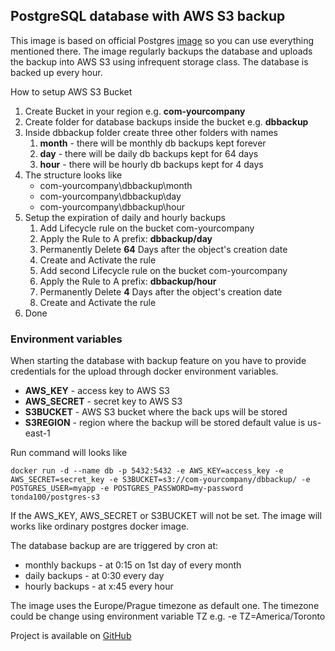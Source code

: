 ## PostgreSQL database with AWS S3 backup

This image is based on official Postgres [image](https://hub.docker.com/_/postgres/) so you can use everything mentioned there.
The image regularly backups the database and uploads the backup into AWS S3 using infrequent storage class. The database is backed up every hour.

How to setup AWS S3 Bucket
 1. Create Bucket in your region e.g. **com-yourcompany**
 2. Create folder for database backups inside the bucket e.g. **dbbackup**
 3. Inside dbbackup folder create three other folders with names
    1. **month** - there will be monthly db backups kept forever
    2. **day** - there will be daily db backups kept for 64 days
    3. **hour** - there will be hourly db backups kept for 4 days
 4. The structure looks like 
    * com-yourcompany\dbbackup\month
    * com-yourcompany\dbbackup\day
    * com-yourcompany\dbbackup\hour
 5. Setup the expiration of daily and hourly backups
    1. Add Lifecycle rule on the bucket com-yourcompany
    2. Apply the Rule to A prefix: **dbbackup/day**
    3. Permanently Delete **64** Days after the object's creation date
    4. Create and Activate the rule
    5. Add second Lifecycle rule on the bucket com-yourcompany
    6. Apply the Rule to A prefix: **dbbackup/hour**
    7. Permanently Delete **4** Days after the object's creation date
    8. Create and Activate the rule
 6. Done


### Environment variables
When starting the database with backup feature on you have to provide credentials for the upload through docker environment variables.
* **AWS_KEY** - access key to AWS S3
* **AWS_SECRET** - secret key to AWS S3
* **S3BUCKET** - AWS S3 bucket where the back ups will be stored
* **S3REGION** - region where the backup will be stored default value is us-east-1 

Run command will looks like 

`docker run -d --name db -p 5432:5432 -e AWS_KEY=access_key -e AWS_SECRET=secret_key -e S3BUCKET=s3://com-yourcompany/dbbackup/ -e POSTGRES_USER=myapp -e POSTGRES_PASSWORD=my-password tonda100/postgres-s3`

If the AWS_KEY, AWS_SECRET or S3BUCKET will not be set. The image will works like ordinary postgres docker image.

The database backup are are triggered by cron at:
* monthly backups - at 0:15 on 1st day of every month
* daily backups - at 0:30 every day
* hourly backups - at x:45 every hour

The image uses the Europe/Prague timezone as default one. The timezone could be change using environment variable TZ e.g. -e TZ=America/Toronto

Project is available on [GitHub](https://github.com/tonda100/postgres-s3)
